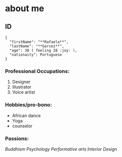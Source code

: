 # about me

## ID
```
{
  "firstName": "**Rafaela**",
  "lastName": "**Garcez**",
  "age": 38 ( feeling 28 :joy: ),
  "nationaity": Portuguese
}
``` 
### Professional Occupations:
1.  Designer
2.  Illustrator
3.  Voice artist

### Hobbies/pro-bono:
- African dance
- Yoga
- counselor

### Passions:
*Buddhism
Psychology
Performative arts
Interior Design*


